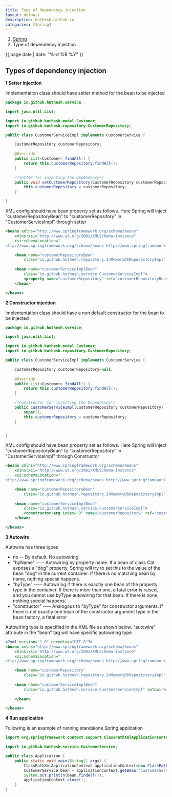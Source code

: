 ```yaml
---
title: Type of dependency injection
layout: default
description: huthesh.github.io
categories: [Spring]
---
```

<ol class="breadcrumb">
  <li><a href="/Spring">Spring</a></li>
  <li class="active"> Type of dependency injection</li>
</ol>

<div>
        {{ page.date | date: "%-d %B %Y" }}
</div>

## Types of dependency injection

<b>1  Setter injection</b>

Implementation class should have setter method for the bean to be injected

```java
package io.github.huthesh.service;

import java.util.List;

import io.github.huthesh.model.Customer;
import io.github.huthesh.repository.CustomerRepository;

public class CustomerServiceImpl implements CustomerService {

	CustomerRepository customerRepository;
	
	@Override
	public List<Customer> findAll() {
		return this.customerRepository.findAll();
	}

	/*Setter for injecting the Dependency*/
	public void setCustomerRepository(CustomerRepository customerRepository) {
		this.customerRepository = customerRepository;
	}

}
```

XML config should have bean property set as follows. Here Spring will inject "customerRepositoryBean" to "customerRepository"  in "CustomerServiceImpl" through setter
```xml
<beans xmlns="http://www.springframework.org/schema/beans"
	xmlns:xsi="http://www.w3.org/2001/XMLSchema-instance"
	xsi:schemaLocation="
http://www.springframework.org/schema/beans http://www.springframework.org/schema/beans/spring-beans-3.0.xsd">

	<bean name="customerRepositoryBean"
		class="io.github.huthesh.repository.InMemoryDbReposistoryImpl" />
		
	<bean name="customerServiceImplBean"
		class="io.github.huthesh.service.CustomerServiceImpl">
		<property name="customerRepository" ref="customerRepositoryBean"></property>	
	</bean>

</beans>
```
<b>2  Constructor injection</b>

Implementation class should have a non default constructor for the bean to be injected

```java
package io.github.huthesh.service;

import java.util.List;

import io.github.huthesh.model.Customer;
import io.github.huthesh.repository.CustomerRepository;

public class CustomerServiceImpl implements CustomerService {

	CustomerRepository customerRepository=null;
	
	@Override
	public List<Customer> findAll() {
		return this.customerRepository.findAll();
	}

	/*Constructor for injecting the Dependency*/
	public CustomerServiceImpl(CustomerRepository customerRepository) {
		super();
		this.customerRepository = customerRepository;
	}


}

```

XML config should have bean property set as follows. Here Spring will inject "customerRepositoryBean" to "customerRepository"  in "CustomerServiceImpl" through Constructor
```xml
<beans xmlns="http://www.springframework.org/schema/beans"
	xmlns:xsi="http://www.w3.org/2001/XMLSchema-instance"
	xsi:schemaLocation="
http://www.springframework.org/schema/beans http://www.springframework.org/schema/beans/spring-beans-3.0.xsd">

	<bean name="customerRepositoryBean"
		class="io.github.huthesh.repository.InMemoryDbReposistoryImpl" />
		
	<bean name="customerServiceImplBean"
		class="io.github.huthesh.service.CustomerServiceImpl">	
		<constructor-arg index="0" name="customerRepository" ref="customerRepositoryBean"/>	
	</bean>

</beans>
```

<b>3  Autowire</b>

Autowire has three types
- no -- By default. No autowiring
-  "byName"  ---- Autowiring by property name. If a bean of class Cat exposes a "dog" property, Spring will try to set this to the value of the bean "dog" in the current container. If there is no matching bean by name, nothing special happens.
- "byType" ---- Autowiring if there is exactly one bean of the property type in the container. If there is more than one, a fatal error is raised, and you cannot use byType autowiring for that bean. If there is none, nothing special happens. 
- "constructor" ---- Analogous to "byType" for constructor arguments. If there is not exactly one bean of the constructor argument type in the bean factory, a fatal error 

Autowiring type is specified in the XML file as shown below. "autowire" attribute in the "bean" tag will have specific autowiring type

```xml
<?xml version="1.0" encoding="UTF-8"?>
<beans xmlns="http://www.springframework.org/schema/beans"
	xmlns:xsi="http://www.w3.org/2001/XMLSchema-instance"
	xsi:schemaLocation="
http://www.springframework.org/schema/beans http://www.springframework.org/schema/beans/spring-beans-3.0.xsd">

	<bean name="customerRepository"
		class="io.github.huthesh.repository.InMemoryDbReposistoryImpl" />
		
	<bean name="customerServiceImplBean"
		class="io.github.huthesh.service.CustomerServiceImpl" autowire="constructor">
		
	</bean>

</beans>
```

<b>4  Run application</b>

Following is an example of running standalone Spring application

```java
import org.springframework.context.support.ClassPathXmlApplicationContext;

import io.github.huthesh.service.CustomerService;

public class Application {
	public static void main(String[] args) {
		ClassPathXmlApplicationContext applicationContext=new ClassPathXmlApplicationContext("applicationcontext.xml");
		CustomerService bean = applicationContext.getBean("customerServiceImplBean",io.github.huthesh.service.CustomerService.class);
		System.out.println(bean.findAll());
		applicationContext.close();
	}
}
```